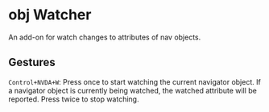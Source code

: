 # obj Watcher

An add-on for watch changes to attributes of nav objects.

## Gestures

``Control+NVDA+W``: Press once to start watching the current navigator object. If a navigator object is currently being watched, the watched attribute will be reported. Press twice to stop watching.
